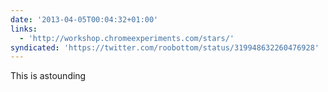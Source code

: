 ```yaml
---
date: '2013-04-05T00:04:32+01:00'
links:
  - 'http://workshop.chromeexperiments.com/stars/'
syndicated: 'https://twitter.com/roobottom/status/319948632260476928'
---
```

This is astounding 
